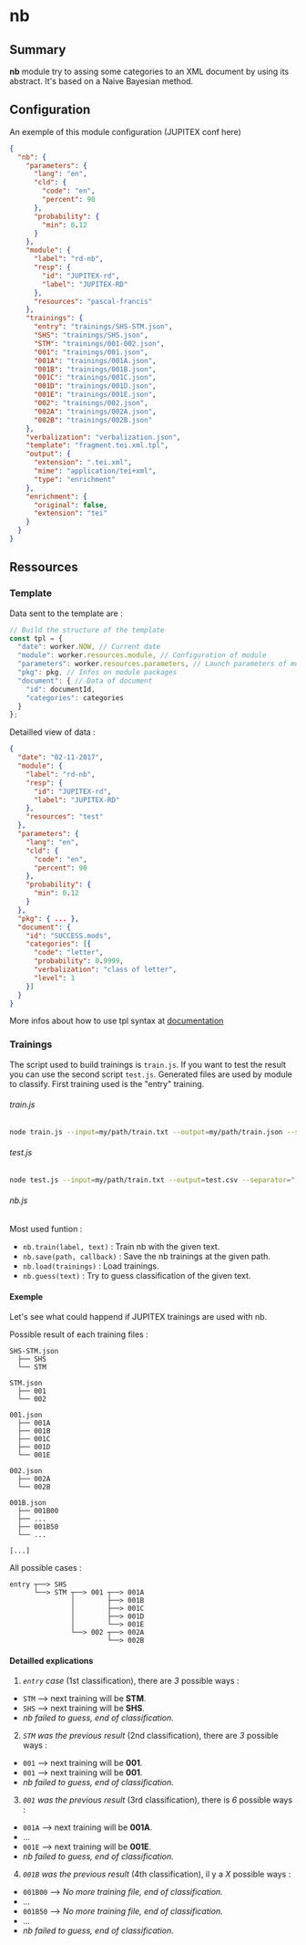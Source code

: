 nb
===============

## Summary ##

**nb** module try to assing some categories to an XML document by using its abstract. It's based on a Naive Bayesian method.

## Configuration ##

An exemple of this module configuration (JUPITEX conf here)

```json
{
  "nb": {
    "parameters": {
      "lang": "en",
      "cld": {
        "code": "en",
        "percent": 90
      },
      "probability": {
        "min": 0.12
      }
    },
    "module": {
      "label": "rd-nb",
      "resp": {
        "id": "JUPITEX-rd",
        "label": "JUPITEX-RD"
      },
      "resources": "pascal-francis"
    },
    "trainings": {
      "entry": "trainings/SHS-STM.json",
      "SHS": "trainings/SHS.json",
      "STM": "trainings/001-002.json",
      "001": "trainings/001.json",
      "001A": "trainings/001A.json",
      "001B": "trainings/001B.json",
      "001C": "trainings/001C.json",
      "001D": "trainings/001D.json",
      "001E": "trainings/001E.json",
      "002": "trainings/002.json",
      "002A": "trainings/002A.json",
      "002B": "trainings/002B.json"
    },
    "verbalization": "verbalization.json",
    "template": "fragment.tei.xml.tpl",
    "output": {
      "extension": ".tei.xml",
      "mime": "application/tei+xml",
      "type": "enrichment"
    },
    "enrichment": {
      "original": false,
      "extension": "tei"
    }
  }
}
```

## Ressources ##

### Template ###

Data sent to the template are :
```js
// Build the structure of the template
const tpl = {
  "date": worker.NOW, // Current date
  "module": worker.resources.module, // Configuration of module
  "parameters": worker.resources.parameters, // Launch parameters of module
  "pkg": pkg, // Infos on module packages
  "document": { // Data of document
    "id": documentId,
    "categories": categories
  }
};
```

Detailled view of data :

```json
{
  "date": "02-11-2017",
  "module": {
    "label": "rd-nb",
    "resp": {
      "id": "JUPITEX-rd",
      "label": "JUPITEX-RD"
    },
    "resources": "test"
  },
  "parameters": {
    "lang": "en",
    "cld": {
      "code": "en",
      "percent": 90
    },
    "probability": {
      "min": 0.12
    }
  },
  "pkg": { ... },
  "document": {
    "id": "SUCCESS.mods",
    "categories": [{
      "code": "letter",
      "probability": 0.9999,
      "verbalization": "class of letter",
      "level": 1
    }]
  }
}
```

More infos about how to use tpl syntax at [documentation](https://github.com/raycmorgan/Mu)

### Trainings ###

The script used to build trainings is `train.js`. If you want to test the result you can use the second script `test.js`.
Generated files are used by module to classify. First training used is the "entry" training.

###### train.js ######

```bash
node train.js --input=my/path/train.txt --output=my/path/train.json --separator=";"
```

###### test.js ######

```bash
node test.js --input=my/path/train.txt --output=test.csv --separator=";"
```

###### nb.js ######

Most used funtion :
  - `nb.train(label, text)` : Train nb with the given text.
  - `nb.save(path, callback)` : Save the nb trainings at the given path.
  - `nb.load(trainings)` : Load trainings.
  - `nb.guess(text)` : Try to guess classification of the given text.

#### Exemple ####

Let's see what could happend if JUPITEX trainings are used with nb.

Possible result of each training files :

```
SHS-STM.json
  ├── SHS
  └── STM

STM.json
  ├── 001
  └── 002

001.json
  ├── 001A
  ├── 001B
  ├── 001C
  ├── 001D
  └── 001E

002.json
  ├── 002A
  └── 002B

001B.json
  ├── 001B00
  ├── ...
  ├── 001B50
  └── ...

[...]
```

All possible cases :

```
entry ┬──> SHS
      └──> STM ┬──> 001 ┬──> 001A
               │        ├──> 001B
               │        ├──> 001C
               │        ├──> 001D
               │        └──> 001E
               └──> 002 ┬──> 002A
                        └──> 002B
```

#### Detailled explications ####

1. *`entry` case* (1st classification), there are *3* possible ways :
  - `STM` --> next training will be **STM**.
  - `SHS` --> next training will be **SHS**.
  - *nb failed to guess, end of classification.*

2. *`STM` was the previous result* (2nd classification), there are *3* possible ways :
  - `001` --> next training will be **001**.
  - `001` --> next training will be **001**.
  - *nb failed to guess, end of classification.*

3. *`001` was the previous result* (3rd classification), there is  *6* possible ways :
  - `001A` --> next training will be **001A**.
  - ...
  - `001E` --> next training will be **001E**.
  - *nb failed to guess, end of classification.*

4. *`001B` was the previous result* (4th classification), il y a *X* possible ways :
  - `001B00` --> *No more training file, end of classification.*
  - ...
  - `001B50` --> *No more training file, end of classification.*
  - ...
  - *nb failed to guess, end of classification.*